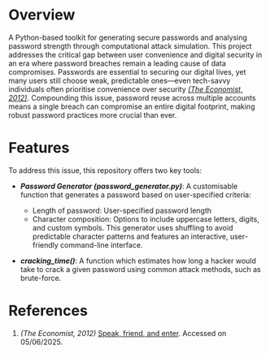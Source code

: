 # Overview

A Python-based toolkit for generating secure passwords and analysing password strength through computational attack simulation. This project addresses the critical gap between user convenience and digital security in an era where password breaches remain a leading cause of data compromises. Passwords are essential to securing our digital lives, yet many users still choose weak, predictable ones—even tech-savvy individuals often prioritise convenience over security [<em>(The Economist, 2012)</em>](https://www.economist.com/science-and-technology/2012/03/24/speak-friend-and-enter). Compounding this issue, password reuse across multiple accounts means a single breach can compromise an entire digital footprint, making robust password practices more crucial than ever.

# Features

To address this issue, this repository offers two key tools:

- ***Password Generator (password_generator.py)***: A customisable function that generates a password based on user-specified criteria:
  - Length of password: User-specified password length
  - Character composition: Options to include uppercase letters, digits, and custom symbols.
This generator uses shuffling to avoid predictable character patterns and features an interactive, user-friendly command-line interface.

- ***cracking_time()***: A function which estimates how long a hacker would take to crack a given password using common attack methods, such as brute-force.



# References
1. <em>(The Economist, 2012)</em> [Speak, friend, and enter](https://www.economist.com/science-and-technology/2012/03/24/speak-friend-and-enter). Accessed on 05/06/2025.

